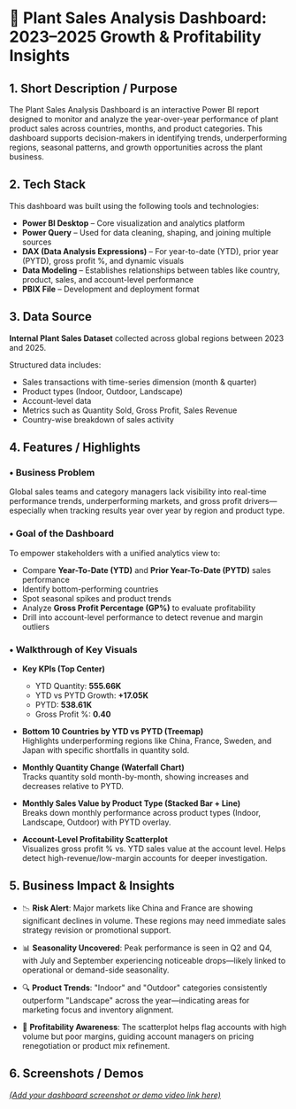 # 🌿 Plant Sales Analysis Dashboard: 2023–2025 Growth & Profitability Insights

## 1. Short Description / Purpose

The Plant Sales Analysis Dashboard is an interactive Power BI report designed to monitor and analyze the year-over-year performance of plant product sales across countries, months, and product categories. This dashboard supports decision-makers in identifying trends, underperforming regions, seasonal patterns, and growth opportunities across the plant business.

## 2. Tech Stack

This dashboard was built using the following tools and technologies:

- **Power BI Desktop** – Core visualization and analytics platform  
- **Power Query** – Used for data cleaning, shaping, and joining multiple sources  
- **DAX (Data Analysis Expressions)** – For year-to-date (YTD), prior year (PYTD), gross profit %, and dynamic visuals  
- **Data Modeling** – Establishes relationships between tables like country, product, sales, and account-level performance  
- **PBIX File** – Development and deployment format  

## 3. Data Source

**Internal Plant Sales Dataset** collected across global regions between 2023 and 2025.

Structured data includes:

- Sales transactions with time-series dimension (month & quarter)  
- Product types (Indoor, Outdoor, Landscape)  
- Account-level data  
- Metrics such as Quantity Sold, Gross Profit, Sales Revenue  
- Country-wise breakdown of sales activity  

## 4. Features / Highlights

### • Business Problem

Global sales teams and category managers lack visibility into real-time performance trends, underperforming markets, and gross profit drivers—especially when tracking results year over year by region and product type.

### • Goal of the Dashboard

To empower stakeholders with a unified analytics view to:

- Compare **Year-To-Date (YTD)** and **Prior Year-To-Date (PYTD)** sales performance  
- Identify bottom-performing countries  
- Spot seasonal spikes and product trends  
- Analyze **Gross Profit Percentage (GP%)** to evaluate profitability  
- Drill into account-level performance to detect revenue and margin outliers  

### • Walkthrough of Key Visuals

- **Key KPIs (Top Center)**  
  - YTD Quantity: **555.66K**  
  - YTD vs PYTD Growth: **+17.05K**  
  - PYTD: **538.61K**  
  - Gross Profit %: **0.40**

- **Bottom 10 Countries by YTD vs PYTD (Treemap)**  
  Highlights underperforming regions like China, France, Sweden, and Japan with specific shortfalls in quantity sold.

- **Monthly Quantity Change (Waterfall Chart)**  
  Tracks quantity sold month-by-month, showing increases and decreases relative to PYTD.

- **Monthly Sales Value by Product Type (Stacked Bar + Line)**  
  Breaks down monthly performance across product types (Indoor, Landscape, Outdoor) with PYTD overlay.

- **Account-Level Profitability Scatterplot**  
  Visualizes gross profit % vs. YTD sales value at the account level. Helps detect high-revenue/low-margin accounts for deeper investigation.

## 5. Business Impact & Insights

- 📉 **Risk Alert**: Major markets like China and France are showing significant declines in volume. These regions may need immediate sales strategy revision or promotional support.  

- 📊 **Seasonality Uncovered**: Peak performance is seen in Q2 and Q4, with July and September experiencing noticeable drops—likely linked to operational or demand-side seasonality.  

- 🔍 **Product Trends**: "Indoor" and "Outdoor" categories consistently outperform "Landscape" across the year—indicating areas for marketing focus and inventory alignment.  

- 💸 **Profitability Awareness**: The scatterplot helps flag accounts with high volume but poor margins, guiding account managers on pricing renegotiation or product mix refinement.  

## 6. Screenshots / Demos

[_(Add your dashboard screenshot or demo video link here)_](https://github.com/shashireddyt8/Yearly-Sales-of-Plants/blob/main/Dashboard_Screenshot_Sales%20Analysis.png)
